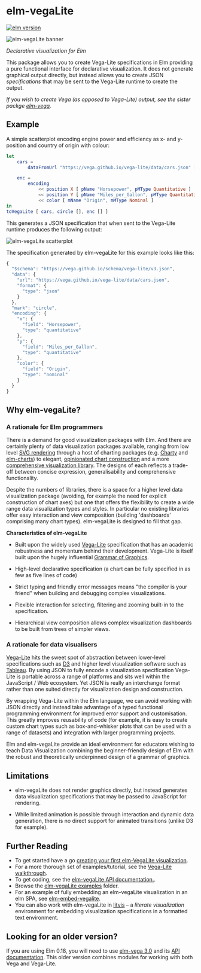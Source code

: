 # elm-vegaLite

[![elm version](https://img.shields.io/badge/elm-v0.19-blue.svg?style=flat-square)](http://elm-lang.org)

![elm-vegaLite banner]("https://raw.githubusercontent.com/gicentre/elm-vegalite/master/images/banner.jpg)

_Declarative visualization for Elm_

This package allows you to create Vega-Lite specifications in Elm providing a pure functional interface for declarative visualization.
It does not generate graphical output directly, but instead allows you to create JSON _specifications_ that may be sent to the Vega-Lite runtime to create the output.

_If you wish to create Vega (as opposed to Vega-Lite) output, see the sister packge [elm-vega](https://github.com/gicentre/elm-vega)._

## Example

A simple scatterplot encoding engine power and efficiency as x- and y-position and country of origin with colour:

```elm
let
    cars =
        dataFromUrl "https://vega.github.io/vega-lite/data/cars.json" []

    enc =
        encoding
            << position X [ pName "Horsepower", pMType Quantitative ]
            << position Y [ pName "Miles_per_Gallon", pMType Quantitative ]
            << color [ mName "Origin", mMType Nominal ]
in
toVegaLite [ cars, circle [], enc [] ]
```

This generates a JSON specification that when sent to the Vega-Lite runtime produces the following output:

![elm-vegaLite scatterplot](https://raw.githubusercontent.com/gicentre/elm-vegalite/master/images/simpleScatterplot.png)

The specification generated by elm-vegaLite for this example looks like this:

```javascript
{
  "$schema": "https://vega.github.io/schema/vega-lite/v3.json",
  "data": {
    "url": "https://vega.github.io/vega-lite/data/cars.json",
    "format": {
      "type": "json"
    }
  },
  "mark": "circle",
  "encoding": {
    "x": {
      "field": "Horsepower",
      "type": "quantitative"
    },
    "y": {
      "field": "Miles_per_Gallon",
      "type": "quantitative"
    },
    "color": {
      "field": "Origin",
      "type": "nominal"
    }
  }
}
```

## Why elm-vegaLite?

### A rationale for Elm programmers

There is a demand for good visualization packages with Elm.
And there are certainly plenty of data visualization packages available, ranging from low level [SVG rendering](http://package.elm-lang.org/packages/elm-lang/svg/latest) through a host of charting packages (e.g. [Charty](http://package.elm-lang.org/packages/juanedi/charty/latest) and [elm-charts](http://package.elm-lang.org/packages/simonh1000/elm-charts/latest)) to elegant, [opinionated chart construction](http://package.elm-lang.org/packages/terezka/elm-plot/latest) and a more [comprehensive visualization library](http://package.elm-lang.org/packages/gampleman/elm-visualization/latest).
The designs of each reflects a trade-off between concise expression, generalisability and comprehensive functionality.

Despite the numbers of libraries, there is a space for a higher level data visualization package (avoiding, for example the need for explicit construction of chart axes) but one that offers the flexibility to create a wide range data visualization types and styles.
In particular no existing libraries offer easy interaction and view composition (building 'dashboards' comprising many chart types).
elm-vegaLite is designed to fill that gap.

**Characteristics of elm-vegaLite**

-   Built upon the widely used [Vega-Lite](https://vega.github.io/vega-lite/) specification that has an academic robustness and momentum behind their development. Vega-Lite is itself built upon the hugely influential [Grammar of Graphics](http://www.springer.com/gb/book/9780387245447).

-   High-level declarative specification (a chart can be fully specified in as few as five lines of code)

-   Strict typing and friendly error messages means "the compiler is your friend" when building and debugging complex visualizations.

-   Flexible interaction for selecting, filtering and zooming built-in to the specification.

-   Hierarchical view composition allows complex visualization dashboards to be built from trees of simpler views.

### A rationale for data visualisers

[Vega-Lite](https://vega.github.io/vega-lite/) hits the sweet spot of abstraction between lower-level specifications such as [D3](https://d3js.org) and higher level visualization software such as [Tableau](https://www.tableau.com).
By using JSON to fully encode a visualization specification Vega-Lite is portable across a range of platforms and sits well within the JavaScript / Web ecosystem.
Yet JSON is really an interchange format rather than one suited directly for visualization design and construction.

By wrapping Vega-Lite within the Elm language, we can avoid working with JSON directly and instead take advantage of a typed functional programming environment for improved error support and customisation.
This greatly improves reusability of code (for example, it is easy to create custom chart types such as box-and-whisker plots that can be used with a range of datasets) and integration with larger programming projects.

Elm and elm-vegaLite provide an ideal environment for educators wishing to teach Data Visualization combining the beginner-friendly design of Elm with the robust and theoretically underpinned design of a grammar of graphics.

## Limitations

-   elm-vegaLite does not render graphics directly, but instead generates data visualization specifications that may be passed to JavaScript for rendering.

-   While limited animation is possible through interaction and dynamic data generation, there is no direct support for animated transitions (unlike D3 for example).

## Further Reading

-   To get started have a go [creating your first elm-VegaLite visualization](https://github.com/gicentre/elm-vegalite/tree/master/docs/helloWorld).
-   For a more thorough set of examples/tutorial, see the [Vega-Lite walkthrough](https://github.com/gicentre/elm-vegalite/tree/master/docs/walkthrough).
-   To get coding, see the [elm-vegaLite API documentation.](https://package.elm-lang.org/packages/gicentre/elm-vegalite/latest).
-   Browse the [elm-vegaLite examples](https://github.com/gicentre/elm-vegalite/tree/master/examples) folder.
-   For an example of fully embedding an elm-vegaLite visualization in an elm SPA, see [elm-embed-vegalite](https://github.com/yardsale8/elm-embed-vega).
-   You can also work with elm-vegaLite in [litvis](https://github.com/gicentre/litvis) – a _literate visualization_ environment for embedding visualization specifications in a formatted text environment.

## Looking for an older version?

If you are using Elm 0.18, you will need to use [elm-vega 3.0](https://github.com/gicentre/elm-vega/tree/v3.0) and its [API documentation](https://package.elm-lang.org/packages/gicentre/elm-vega/3.0.1).
This older version combines modules for working with both Vega and Vega-Lite.
